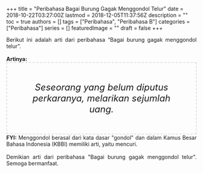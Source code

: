 +++
title = "Peribahasa Bagai Burung Gagak Menggondol Telur"
date = 2018-10-22T03:27:00Z
lastmod = 2018-12-05T11:37:56Z
description = ""
toc = true
authors = []
tags = ["Peribahasa", "Peribahasa B"]
categories = ["Peribahasa"]
series = []
featuredImage = ""
draft = false
+++

<div dir="ltr" style="text-align: left;" trbidi="on"><div style="text-align: justify;">Berikut ini adalah arti dari peribahasa “Bagai burung gagak menggondol telur”.</div><br /><div style="text-align: justify;"><b>Artinya:</b></div><div style="border: 2px dashed #ddd; font-size: 24px; height: auto; margin: 0 auto; padding: 50px; text-align: center; width: auto;"><i>Seseorang yang belum diputus perkaranya, melarikan sejumlah uang.</i></div><div style="text-align: justify;"><b>FYI:</b> Menggondol berasal dari kata dasar "gondol" dan dalam Kamus Besar Bahasa Indonesia (KBBI) memiliki arti, yaitu mencuri.<br /><br /></div><div style="text-align: justify;">Demikian arti dari peribahasa "Bagai burung gagak menggondol telur". Semoga bermanfaat.</div></div>
